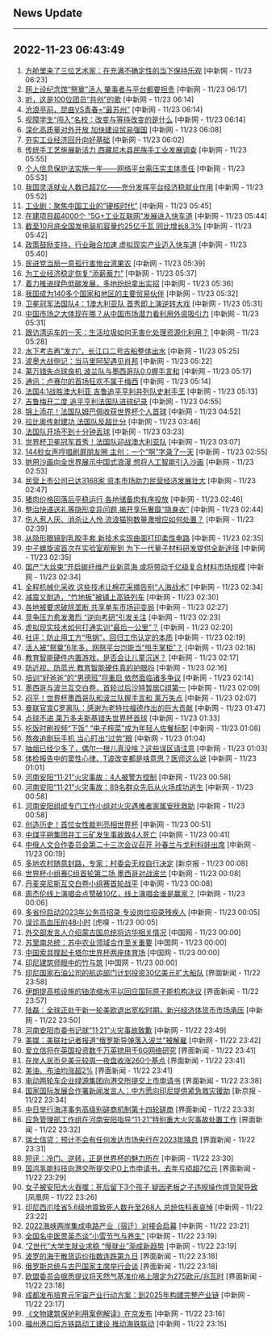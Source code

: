 ## News Update
---
2022-11-23 06:43:49
---
1. <a target="_blank" href="http://www.chinanews.com//sh/2022/11-23/9900322.shtml">方舱里来了三位艺术家：在充满不确定性的当下保持乐观</a> [中新网 - 11/23 06:23]
2. <a target="_blank" href="http://www.chinanews.com//sh/2022/11-23/9900321.shtml">网上设纪念馆“祭奠”活人 肇事者与平台都要担责</a> [中新网 - 11/23 06:17]
3. <a target="_blank" href="http://www.chinanews.com//gn/2022/11-23/9900320.shtml">听，这是100位团员“共创”的歌</a> [中新网 - 11/23 06:14]
4. <a target="_blank" href="http://www.chinanews.com//cul/2022/11-23/9900318.shtml">沧浪亭前，昆曲VS青春=“最苏州”</a> [中新网 - 11/23 06:14]
5. <a target="_blank" href="http://www.chinanews.com//sh/2022/11-23/9900319.shtml">视障学生“闯入”名校：改变与等待改变的是什么</a> [中新网 - 11/23 06:14]
6. <a target="_blank" href="http://www.chinanews.com//cj/2022/11-23/9900317.shtml">深化高质量对外开放 加快建设贸易强国</a> [中新网 - 11/23 06:08]
7. <a target="_blank" href="http://www.chinanews.com//cj/2022/11-23/9900316.shtml">夯实工业经济回升向好基础</a> [中新网 - 11/23 06:02]
8. <a target="_blank" href="http://www.chinanews.com//cj/2022/11-23/9900315.shtml">传统手工艺施展新活力 西藏尼木县民族手工业发展调查</a> [中新网 - 11/23 05:55]
9. <a target="_blank" href="http://www.chinanews.com//cj/2022/11-23/9900314.shtml">个人信息保护法实施一年——网络平台需压实主体责任</a> [中新网 - 11/23 05:53]
10. <a target="_blank" href="http://www.chinanews.com//cj/2022/11-23/9900313.shtml">我国灵活就业人数已超2亿——充分发挥平台经济稳就业作用</a> [中新网 - 11/23 05:52]
11. <a target="_blank" href="http://www.chinanews.com//cul/2022/11-23/9900312.shtml">工业剧：聚焦中国工业的“硬核时代”</a> [中新网 - 11/23 05:45]
12. <a target="_blank" href="http://www.chinanews.com//cj/2022/11-23/9900311.shtml">在建项目超4000个 “5G+工业互联网”发展进入快车道</a> [中新网 - 11/23 05:44]
13. <a target="_blank" href="http://www.chinanews.com//cj/2022/11-23/9900310.shtml">截至10月底全国发电装机容量约25亿千瓦 同比增长8.3%</a> [中新网 - 11/23 05:42]
14. <a target="_blank" href="http://www.chinanews.com//cj/2022/11-23/9900309.shtml">政策鼓励支持，行业融合加速 虚拟现实产业迈入快车道</a> [中新网 - 11/23 05:40]
15. <a target="_blank" href="http://www.chinanews.com//gn/2022/11-23/9900308.shtml">民进党当局一意孤行害惨台湾果农</a> [中新网 - 11/23 05:39]
16. <a target="_blank" href="http://www.chinanews.com//cj/2022/11-23/9900307.shtml">为工业经济稳定恢复“添薪蓄力”</a> [中新网 - 11/23 05:37]
17. <a target="_blank" href="http://www.chinanews.com//cj/2022/11-23/9900306.shtml">着力推进绿色低碳发展，多地纷纷拿出实招</a> [中新网 - 11/23 05:36]
18. <a target="_blank" href="http://www.chinanews.com//cj/2022/11-23/9900305.shtml">我国成为140多个国家和地区的主要贸易伙伴</a> [中新网 - 11/23 05:32]
19. <a target="_blank" href="http://www.chinanews.com//tp/hd2011/2022/11-23/1050255.shtml">卫冕冠军法国队4：1澳大利亚队 首秀即上演逆转大戏</a> [中新网 - 11/23 05:31]
20. <a target="_blank" href="http://www.chinanews.com//cj/2022/11-23/9900303.shtml">中国市场之大体现在哪？从中国市场潜力看利用外资吸引力</a> [中新网 - 11/23 05:31]
21. <a target="_blank" href="http://www.chinanews.com//gn/2022/11-23/9900302.shtml">跟访清运车的一天：生活垃圾如何无害化处理资源化利用？</a> [中新网 - 11/23 05:28]
22. <a target="_blank" href="http://www.chinanews.com//gn/2022/11-23/9900301.shtml">水下考古再“发力”，长江口二号古船整体出水</a> [中新网 - 11/23 05:25]
23. <a target="_blank" href="http://www.chinanews.com//ty/2022/11-23/9900300.shtml">波墨大战侧记：当马里阿契遇见肖邦</a> [中新网 - 11/23 05:22]
24. <a target="_blank" href="http://www.chinanews.com//ty/2022/11-23/9900299.shtml">莱万错失点球良机 波兰队与墨西哥队0:0握手言和</a> [中新网 - 11/23 05:17]
25. <a target="_blank" href="http://www.chinanews.com//ty/2022/11-23/9900298.shtml">通讯：卢赛尔的首场狂欢不属于梅西</a> [中新网 - 11/23 05:14]
26. <a target="_blank" href="http://www.chinanews.com//ty/2022/11-23/9900297.shtml">法国4:1战胜澳大利亚 吉鲁追平亨利并列队史射手王</a> [中新网 - 11/23 05:13]
27. <a target="_blank" href="http://www.chinanews.com//tp/hd2011/2022/11-23/1050254.shtml">吉鲁梅开二度 追平亨利法国队进球纪录</a> [中新网 - 11/23 04:55]
28. <a target="_blank" href="http://www.chinanews.com//tp/hd2011/2022/11-23/1050253.shtml">锦上添花！法国队姆巴佩收获世界杯个人首球</a> [中新网 - 11/23 04:52]
29. <a target="_blank" href="http://www.chinanews.com//tp/hd2011/2022/11-23/1050236.shtml">拉比奥传射建功 法国队反超比分</a> [中新网 - 11/23 03:46]
30. <a target="_blank" href="http://www.chinanews.com//tp/hd2011/2022/11-23/1050231.shtml">法国队开场不到十分钟丢球</a> [中新网 - 11/23 03:23]
31. <a target="_blank" href="http://www.chinanews.com//tp/hd2011/2022/11-23/1050228.shtml">世界杯卫冕冠军首秀！法国队迎战澳大利亚队</a> [中新网 - 11/23 03:07]
32. <a target="_blank" href="http://www.chinanews.com//sh/2022/11-23/9900291.shtml">144秒女声哼唱刷屏朋友圈 主创：一个“啊”字录了一天</a> [中新网 - 11/23 02:55]
33. <a target="_blank" href="http://www.chinanews.com//sh/2022/11-23/9900290.shtml">她用沙画向全世界展示中国式浪漫 想将人工智能引入沙画</a> [中新网 - 11/23 02:53]
34. <a target="_blank" href="http://www.chinanews.com//cj/2022/11-23/9900289.shtml">民营上市公司已达3168家 资本市场助力民营经济发展壮大</a> [中新网 - 11/23 02:47]
35. <a target="_blank" href="http://www.chinanews.com//cj/2022/11-23/9900288.shtml">猪肉价格回落后平稳运行 各地储备肉有序投放</a> [中新网 - 11/23 02:46]
36. <a target="_blank" href="http://www.chinanews.com//gn/2022/11-23/9900287.shtml">整治快递送礼等隐形变异问题 揭开享乐奢靡“隐身衣”</a> [中新网 - 11/23 02:44]
37. <a target="_blank" href="http://www.chinanews.com//sh/2022/11-23/9900286.shtml">伤人惹人厌、消杀让人怜 流浪猫狗数量激增应如何处置？</a> [中新网 - 11/23 02:39]
38. <a target="_blank" href="http://www.chinanews.com//gn/2022/11-23/9900285.shtml">从隐形眼镜到乳胶手套 新技术实现曲面打印柔性电路</a> [中新网 - 11/23 02:35]
39. <a target="_blank" href="http://www.chinanews.com//gn/2022/11-23/9900284.shtml">中子螺旋波首次在实验室观察到 为下一代量子材料研发提供全新途径</a> [中新网 - 11/23 02:35]
40. <a target="_blank" href="http://www.chinanews.com//cj/2022/11-23/9900283.shtml">国产“大丝束”开启碳纤维产业新蓝海 或将带动千亿级复合材料市场规模</a> [中新网 - 11/23 02:34]
41. <a target="_blank" href="http://www.chinanews.com//gn/2022/11-23/9900282.shtml">全程机械化采收 这些技术让棉花采摘告别“人海战术”</a> [中新网 - 11/23 02:34]
42. <a target="_blank" href="http://www.chinanews.com//gn/2022/11-23/9900281.shtml">减震又耐造，“竹地板”被铺上高铁列车</a> [中新网 - 11/23 02:30]
43. <a target="_blank" href="http://www.chinanews.com//cj/2022/11-23/9900280.shtml">各地被要求破除垄断 共享单车市场迎变局</a> [中新网 - 11/23 02:27]
44. <a target="_blank" href="http://www.chinanews.com//sh/2022/11-23/9900279.shtml">竞争压力愈发激烈 “逆向考研”引发关注</a> [中新网 - 11/23 02:23]
45. <a target="_blank" href="http://www.chinanews.com//sh/2022/11-23/9900278.shtml">虚拟现实技术如何打通实训“最后一公里”？</a> [中新网 - 11/23 02:20]
46. <a target="_blank" href="http://www.chinanews.com//sh/2022/11-23/9900277.shtml">社评：防止用工方“甩锅”，回归工伤认定的本质</a> [中新网 - 11/23 02:19]
47. <a target="_blank" href="http://www.chinanews.com//sh/2022/11-23/9900276.shtml">活人被“祭奠”6年多，网祭平台岂能当“甩手掌柜”？</a> [中新网 - 11/23 02:18]
48. <a target="_blank" href="http://www.chinanews.com//sh/2022/11-23/9900275.shtml">教育智能硬件内置游戏，是否会让儿童沉迷？</a> [中新网 - 11/23 02:17]
49. <a target="_blank" href="http://www.chinanews.com//sh/2022/11-23/9900274.shtml">防近视、防蓝光 教育智能硬件真的护眼吗</a> [中新网 - 11/23 02:16]
50. <a target="_blank" href="http://www.chinanews.com//sh/2022/11-23/9900273.shtml">培训“好爸爸”的“男德班”将重启 依然面临诸多争议</a> [中新网 - 11/23 02:14]
51. <a target="_blank" href="http://www.chinanews.com//ty/2022/11-23/9900272.shtml">墨西哥与波兰互交白卷，首轮过后沙特暂居C组第一</a> [中新网 - 11/23 02:09]
52. <a target="_blank" href="http://www.chinanews.com//tp/hd2011/2022/11-23/1050222.shtml">闷平！世界杯墨西哥队和波兰队握手言和 莱万失点</a> [中新网 - 11/23 02:07]
53. <a target="_blank" href="http://www.chinanews.com//ty/2022/11-23/9900270.shtml">曼联官宣C罗离队：感谢为老特拉福德作出的巨大贡献</a> [中新网 - 11/23 01:47]
54. <a target="_blank" href="http://www.chinanews.com//tp/hd2011/2022/11-23/1050218.shtml">点球不进 莱万多夫斯基错失世界杯首球</a> [中新网 - 11/23 01:33]
55. <a target="_blank" href="http://www.chinanews.com//cul/2022/11-23/9900267.shtml">吃饭时刷视频“下饭” “电子榨菜”成为年轻人佐餐标配</a> [中新网 - 11/23 01:08]
56. <a target="_blank" href="http://www.chinanews.com//life/2022/11-23/9900266.shtml">熬夜追剧玩手机 当心盯出“过劳”眼</a> [中新网 - 11/23 01:04]
57. <a target="_blank" href="http://www.chinanews.com//life/2022/11-23/9900265.shtml">抽烟已经少多了，偶尔一根儿真没啥？这些误区请注意</a> [中新网 - 11/23 01:03]
58. <a target="_blank" href="http://www.chinanews.com//life/2022/11-23/9900264.shtml">体检报告中的窦性心律、T波改变都是啥意思？医师这么说</a> [中新网 - 11/23 01:01]
59. <a target="_blank" href="http://www.chinanews.com//sh/2022/11-23/9900261.shtml">河南安阳“11·21”火灾事故：4人被警方控制</a> [中新网 - 11/23 00:58]
60. <a target="_blank" href="http://www.chinanews.com//sh/2022/11-23/9900263.shtml">河南安阳“11·21”火灾事故：89名群众先后从火场成功逃生</a> [中新网 - 11/23 00:58]
61. <a target="_blank" href="http://www.chinanews.com//sh/2022/11-23/9900262.shtml">河南安阳组成专门工作小组对火灾遇难者家属安抚救助</a> [中新网 - 11/23 00:58]
62. <a target="_blank" href="http://www.chinanews.com//tp/hd2011/2022/11-23/1050216.shtml#nextpage">创造历史！首位女性裁判亮相世界杯</a> [中新网 - 11/23 00:51]
63. <a target="_blank" href="http://www.chinanews.com//sh/2022/11-23/9900257.shtml">中煤平朔集团井工三矿发生事故致4人死亡</a> [中新网 - 11/23 00:41]
64. <a target="_blank" href="http://www.chinanews.com//gn/2022/11-23/9900256.shtml">中俄人文合作委员会第二十三次会议召开 孙春兰与戈利科娃出席</a> [中新网 - 11/23 00:19]
65. <a target="_blank" href="https://www.bjnews.com.cn/detail-166913210014421.html">多地农村随意封路，专家：村委会无权自行决定</a> [新京报 - 11/23 00:08]
66. <a target="_blank" href="http://www.chinanews.com//tp/hd2011/2022/11-23/1050210.shtml">世界杯小组赛C组首轮第二场 墨西哥对战波兰</a> [中新网 - 11/23 00:08]
67. <a target="_blank" href="http://www.chinanews.com//ty/2022/11-23/9900252.shtml">丹麦突尼斯互交白卷小组赛首轮战平</a> [中新网 - 11/23 00:08]
68. <a target="_blank" href="http://www.chinanews.com//cj/2022/11-23/9900254.shtml">周杰伦线上演唱会点赞破10亿，线上演唱会谁是赢家？</a> [中新网 - 11/23 00:06]
69. <a target="_blank" href="http://www.chinanews.com//sh/2022/11-23/9900253.shtml">多省份启动2023年公务员招录 专设岗位招录残疾人</a> [中新网 - 11/23 00:05]
70. <a target="_blank" href="https://www.huxiu.com/article/721025.html">误诊高血压的48小时</a> [虎嗅 - 11/23 00:05]
71. <a target="_blank" href="http://news.china.com.cn/2022-11/23/content_78532577.htm">外交部发言人介绍蒙古国总统将访华相关情况</a> [中国网 - 11/23 00:00]
72. <a target="_blank" href="http://news.china.com.cn/2022-11/23/content_78532578.htm">苏里南总统：苏中农业领域合作至关重要</a> [中国网 - 11/23 00:00]
73. <a target="_blank" href="http://news.china.com.cn/2022-11/23/content_78532579.htm">中国索具撑起卡塔尔世界杯两座体育场</a> [中国网 - 11/23 00:00]
74. <a target="_blank" href="http://news.china.com.cn/2022-11/23/content_78532576.htm">印尼建筑师眼中的竹与筑</a> [中国网 - 11/23 00:00]
75. <a target="_blank" href="https://www.jiemian.com/article/8437517.html">印尼国家石油公司的航运部门计划投资30亿美元扩大船队</a> [界面新闻 - 11/22 23:58]
76. <a target="_blank" href="https://www.jiemian.com/article/8437511.html">伊朗提高核设施的铀浓缩水平以回应国际原子能机构决议</a> [界面新闻 - 11/22 23:57]
77. <a target="_blank" href="http://www.chinanews.com//cj/2022/11-22/9900251.shtml">陆磊：全球正处于新一轮美欧退出宽松时期，新兴经济体货币市场承压</a> [中新网 - 11/22 23:50]
78. <a target="_blank" href="http://www.chinanews.com//sh/2022/11-22/9900250.shtml">河南安阳市委书记就“11·21”火灾事故致歉</a> [中新网 - 11/22 23:49]
79. <a target="_blank" href="http://www.chinanews.com//gj/2022/11-22/9900249.shtml">美媒：美联社记者报道“俄罗斯导弹落入波兰”被解雇</a> [中新网 - 11/22 23:42]
80. <a target="_blank" href="https://www.jiemian.com/article/8437492.html">爱立信将在英国投资数千万英镑用于6G网络研究</a> [界面新闻 - 11/22 23:41]
81. <a target="_blank" href="https://www.jiemian.com/article/8437499.html">在岸人民币兑美元较周一夜盘收涨260个基点</a> [界面新闻 - 11/22 23:41]
82. <a target="_blank" href="https://www.jiemian.com/article/8437497.html">美油、布油均涨超2%</a> [界面新闻 - 11/22 23:41]
83. <a target="_blank" href="https://www.jiemian.com/article/8437491.html">电动两轮车企业绿源集团向港交所提交上市申请书</a> [界面新闻 - 11/22 23:38]
84. <a target="_blank" href="https://www.bjnews.com.cn/detail-166913097214416.html">国家国际发展合作署新闻发言人：中方愿向印尼提供紧急救灾援助</a> [新京报 - 11/22 23:34]
85. <a target="_blank" href="https://www.jiemian.com/article/8437462.html">中日举行海洋事务高级别磋商机制第十四轮磋商</a> [界面新闻 - 11/22 23:33]
86. <a target="_blank" href="https://www.jiemian.com/article/8437476.html">应急管理部工作组在河南安阳指导“11·21”特别重大火灾事故处置工作</a> [界面新闻 - 11/22 23:32]
87. <a target="_blank" href="https://www.jiemian.com/article/8437473.html">瑞士信贷：预计不会有任何发达市场央行在2023年降息</a> [界面新闻 - 11/22 23:31]
88. <a target="_blank" href="http://www.chinanews.com//ty/2022/11-22/9900248.shtml">短评：冷门、逆转，正是世界杯的魅力所在</a> [中新网 - 11/22 23:30]
89. <a target="_blank" href="https://www.jiemian.com/article/8437470.html">国鸿氢能科技向港交所提交IPO上市申请书，去年亏损超7亿元</a> [界面新闻 - 11/22 23:29]
90. <a target="_blank" href="https://news.ifeng.com/c/8L9v5RbFGrj">女子被安阳大火吞噬：死后留下3个孩子 疑因老板之子违规操作焊货架导致</a> [凤凰网 - 11/22 23:26]
91. <a target="_blank" href="http://www.chinanews.com//gj/2022/11-22/9900185.shtml">印尼西爪哇省5.6级地震致死人数升至268人 总统佐科表哀悼</a> [中新网 - 11/22 23:22]
92. <a target="_blank" href="http://www.chinanews.com//gn/2022/11-22/9900245.shtml">2022海峡两岸集成电路产业（宿迁）对接会启幕</a> [中新网 - 11/22 23:21]
93. <a target="_blank" href="http://www.chinanews.com//life/2022/11-22/9900242.shtml">全国名中医贾英杰谈“小雪节气与养生”</a> [中新网 - 11/22 23:19]
94. <a target="_blank" href="http://www.chinanews.com//gn/2022/11-22/9900239.shtml">“Z世代”大学生就业求稳 “慢就业”渐成新趋势</a> [中新网 - 11/22 23:19]
95. <a target="_blank" href="https://www.jiemian.com/article/8437535.html">波罗的海干散货运价指数连跌第九日</a> [界面新闻 - 11/22 23:18]
96. <a target="_blank" href="https://www.jiemian.com/article/8437445.html">俄罗斯总统与古巴国家主席举行会谈</a> [界面新闻 - 11/22 23:18]
97. <a target="_blank" href="https://www.jiemian.com/article/8437450.html">欧盟委员会据悉提议将天然气基准价格上限定为275欧元/兆瓦时</a> [界面新闻 - 11/22 23:18]
98. <a target="_blank" href="http://www.chinanews.com//cj/2022/11-22/9900237.shtml">成都发布培育元宇宙产业行动方案：到2025年构建完整产业链</a> [中新网 - 11/22 23:17]
99. <a target="_blank" href="http://www.chinanews.com//cul/2022/11-22/9900223.shtml">《文物建筑保护利用案例解读》在京发布</a> [中新网 - 11/22 23:16]
100. <a target="_blank" href="http://www.chinanews.com//cj/2022/11-22/9900211.shtml">福州港口后方铁路动工建设 推动海铁联动</a> [中新网 - 11/22 23:15]
